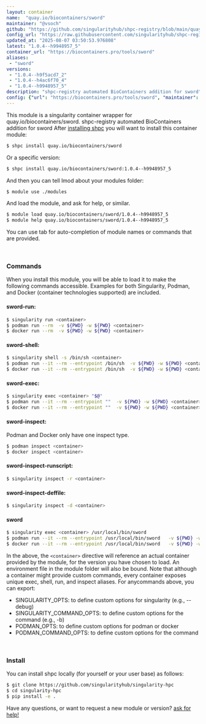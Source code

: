 ```yaml
---
layout: container
name:  "quay.io/biocontainers/sword"
maintainer: "@vsoch"
github: "https://github.com/singularityhub/shpc-registry/blob/main/quay.io/biocontainers/sword/container.yaml"
config_url: "https://raw.githubusercontent.com/singularityhub/shpc-registry/main/quay.io/biocontainers/sword/container.yaml"
updated_at: "2025-08-07 03:50:53.976808"
latest: "1.0.4--h9948957_5"
container_url: "https://biocontainers.pro/tools/sword"
aliases:
 - "sword"
versions:
 - "1.0.4--h9f5acd7_2"
 - "1.0.4--h4ac6f70_4"
 - "1.0.4--h9948957_5"
description: "shpc-registry automated BioContainers addition for sword"
config: {"url": "https://biocontainers.pro/tools/sword", "maintainer": "@vsoch", "description": "shpc-registry automated BioContainers addition for sword", "latest": {"1.0.4--h9948957_5": "sha256:fdfcc4d8feac3de489c246b6ee12ae7720dd5b4dd1c93aae599c18a2ed526740"}, "tags": {"1.0.4--h9f5acd7_2": "sha256:61184b79d6d96c10de6e9479f9fc6420474edd67a5392b5e3c677194f8d1363d", "1.0.4--h4ac6f70_4": "sha256:38a1e12a7ab2a5c27fb45a5c14ba5dc9b06ecb1ebd1e36a03fbb123bcd8c7a74", "1.0.4--h9948957_5": "sha256:fdfcc4d8feac3de489c246b6ee12ae7720dd5b4dd1c93aae599c18a2ed526740"}, "docker": "quay.io/biocontainers/sword", "aliases": {"sword": "/usr/local/bin/sword"}}
---
```


This module is a singularity container wrapper for quay.io/biocontainers/sword.
shpc-registry automated BioContainers addition for sword
After [installing shpc](#install) you will want to install this container module:


```bash
$ shpc install quay.io/biocontainers/sword
```

Or a specific version:

```bash
$ shpc install quay.io/biocontainers/sword:1.0.4--h9948957_5
```

And then you can tell lmod about your modules folder:

```bash
$ module use ./modules
```

And load the module, and ask for help, or similar.

```bash
$ module load quay.io/biocontainers/sword/1.0.4--h9948957_5
$ module help quay.io/biocontainers/sword/1.0.4--h9948957_5
```

You can use tab for auto-completion of module names or commands that are provided.

<br>

### Commands

When you install this module, you will be able to load it to make the following commands accessible.
Examples for both Singularity, Podman, and Docker (container technologies supported) are included.

#### sword-run:

```bash
$ singularity run <container>
$ podman run --rm  -v ${PWD} -w ${PWD} <container>
$ docker run --rm  -v ${PWD} -w ${PWD} <container>
```

#### sword-shell:

```bash
$ singularity shell -s /bin/sh <container>
$ podman run --it --rm --entrypoint /bin/sh  -v ${PWD} -w ${PWD} <container>
$ docker run --it --rm --entrypoint /bin/sh  -v ${PWD} -w ${PWD} <container>
```

#### sword-exec:

```bash
$ singularity exec <container> "$@"
$ podman run --it --rm --entrypoint ""  -v ${PWD} -w ${PWD} <container> "$@"
$ docker run --it --rm --entrypoint ""  -v ${PWD} -w ${PWD} <container> "$@"
```

#### sword-inspect:

Podman and Docker only have one inspect type.

```bash
$ podman inspect <container>
$ docker inspect <container>
```

#### sword-inspect-runscript:

```bash
$ singularity inspect -r <container>
```

#### sword-inspect-deffile:

```bash
$ singularity inspect -d <container>
```


#### sword

```bash
$ singularity exec <container> /usr/local/bin/sword
$ podman run --it --rm --entrypoint /usr/local/bin/sword   -v ${PWD} -w ${PWD} <container> -c " $@"
$ docker run --it --rm --entrypoint /usr/local/bin/sword   -v ${PWD} -w ${PWD} <container> -c " $@"
```



In the above, the `<container>` directive will reference an actual container provided
by the module, for the version you have chosen to load. An environment file in the
module folder will also be bound. Note that although a container
might provide custom commands, every container exposes unique exec, shell, run, and
inspect aliases. For anycommands above, you can export:

 - SINGULARITY_OPTS: to define custom options for singularity (e.g., --debug)
 - SINGULARITY_COMMAND_OPTS: to define custom options for the command (e.g., -b)
 - PODMAN_OPTS: to define custom options for podman or docker
 - PODMAN_COMMAND_OPTS: to define custom options for the command

<br>

### Install

You can install shpc locally (for yourself or your user base) as follows:

```bash
$ git clone https://github.com/singularityhub/singularity-hpc
$ cd singularity-hpc
$ pip install -e .
```

Have any questions, or want to request a new module or version? [ask for help!](https://github.com/singularityhub/singularity-hpc/issues)